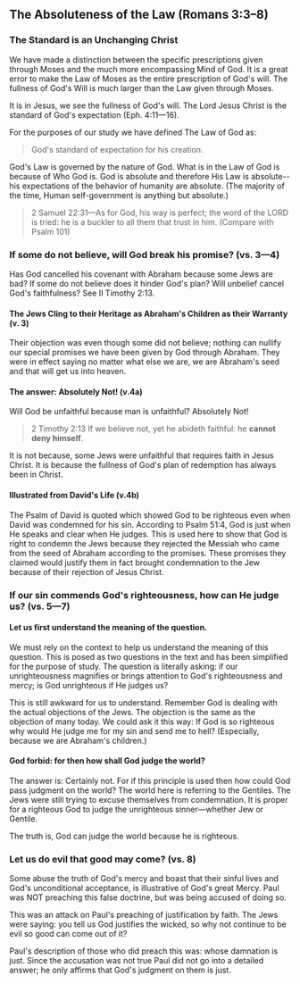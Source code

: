 ## The Absoluteness of the Law (Romans 3:3–8)

### The Standard is an Unchanging Christ

We have made a distinction between the specific prescriptions given through Moses and the much more encompassing Mind of God. It is a great error to make the Law of Moses as the entire prescription of God's will. The fullness of God's Will is much larger than the Law given through Moses.

It is in Jesus, we see the fullness of God's will. The Lord Jesus Christ is the standard of God's expectation (Eph. 4:11—16).

For the purposes of our study we have defined The Law of God as:

> God's standard of expectation for his creation.

God's Law is governed by the nature of God. What is in the Law of God is because of Who God is. God is absolute and therefore His Law is absolute--his expectations of the behavior of humanity are absolute. (The majority of the time, Human self-government is anything but absolute.)

> 2 Samuel 22:31—As for God, his way is perfect; the word of the LORD is tried: he is a buckler to all them that trust in him. (Compare with Psalm 101)

### If some do not believe, will God break his promise? (vs. 3—4)

Has God cancelled his covenant with Abraham because some Jews are bad? If some do not believe does it hinder God's plan? Will unbelief cancel God's faithfulness? See II Timothy 2:13.

#### The Jews Cling to their Heritage as Abraham's Children as their Warranty (v. 3)

Their objection was even though some did not believe; nothing can nullify our special promises we have been given by God through Abraham. They were in effect saying no matter what else we are, we are Abraham's seed and that will get us into heaven.

#### The answer: Absolutely Not! (v.4a)

Will God be unfaithful because man is unfaithful? Absolutely Not!

> 2 Timothy 2:13 If we believe not, yet he abideth faithful: he **cannot deny himself**.

It is not because, some Jews were unfaithful that requires faith in Jesus Christ. It is because the fullness of God's plan of redemption has always been in Christ.

#### Illustrated from David's Life (v.4b)

The Psalm of David is quoted which showed God to be righteous even when David was condemned for his sin. According to Psalm 51:4, God is just when He speaks and clear when He judges. This is used here to show that God is right to condemn the Jews because they rejected the Messiah who came from the seed of Abraham according to the promises. These promises they claimed would justify them in fact brought condemnation to the Jew because of their rejection of Jesus Christ.

### If our sin commends God's righteousness, how can He judge us? (vs. 5—7)

#### Let us first understand the meaning of the question.

We must rely on the context to help us understand the meaning of this question. This is posed as two questions in the text and has been simplified for the purpose of study. The question is literally asking: if our unrighteousness magnifies or brings attention to God's righteousness and mercy; is God unrighteous if He judges us?

This is still awkward for us to understand. Remember God is dealing with the actual objections of the Jews. The objection is the same as the objection of many today. We could ask it this way: If God is so righteous why would He judge me for my sin and send me to hell? (Especially, because we are Abraham's children.)

#### God forbid: for then how shall God judge the world?

The answer is: Certainly not. For if this principle is used then how could God pass judgment on the world? The world here is referring to the Gentiles. The Jews were still trying to excuse themselves from condemnation. It is proper for a righteous God to judge the unrighteous sinner—whether Jew or Gentile.

The truth is, God can judge the world because he is righteous.

### Let us do evil that good may come? (vs. 8)

Some abuse the truth of God's mercy and boast that their sinful lives and God's unconditional acceptance, is illustrative of God's great Mercy. Paul was NOT preaching this false doctrine, but was being accused of doing so.

This was an attack on Paul's preaching of justification by faith. The Jews were saying: you tell us God justifies the wicked, so why not continue to be evil so good can come out of it?

Paul's description of those who did preach this was: whose damnation is just. Since the accusation was not true Paul did not go into a detailed answer; he only affirms that God's judgment on them is just.
